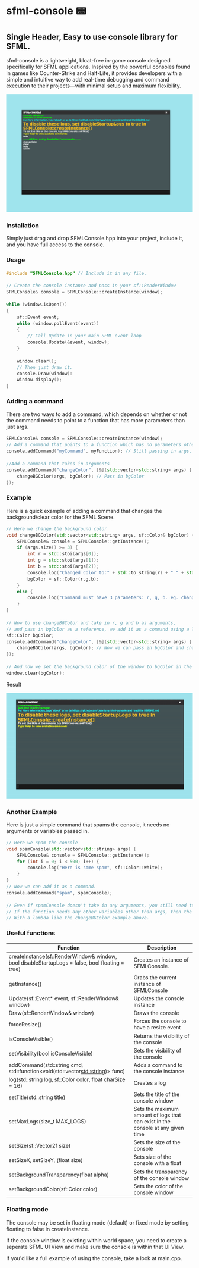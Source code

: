 # sfml-console 📟
## Single Header, Easy to use console library for SFML.

sfml-console is a lightweight, bloat-free in-game console designed specifically for SFML applications. Inspired by the powerful consoles found in games like Counter-Strike and Half-Life, it provides developers with a simple and intuitive way to add real-time debugging and command execution to their projects—with minimal setup and maximum flexibility.

<img src="pic1.png" width="700">

### Installation
Simply just drag and drop SFMLConsole.hpp into your project, include it, and you have full access to the console.

### Usage

```c++
#include "SFMLConsole.hpp" // Include it in any file.

// Create the console instance and pass in your sf::RenderWindow
SFMLConsole& console = SFMLConsole::createInstance(window);

while (window.isOpen())
{
    sf::Event event;
    while (window.pollEvent(event))
    {
        // Call Update in your main SFML event loop
        console.Update(&event, window);
    }

    window.clear();
    // Then just draw it.
    console.Draw(window):
    window.display();
}

```

### Adding a command
There are two ways to add a command, which depends on whether or not the command needs to point to a function that has more parameters than just args.
```c++
SFMLConsole& console = SFMLConsole::createInstance(window);
// Add a command that points to a function which has no parameters other than args.
console.addCommand("myCommand", myFunction); // Still passing in args, but the function doesn't need any other variables passed in.

//Add a command that takes in arguments
console.addCommand("changeColor", [&](std::vector<std::string> args) {
    changeBGColor(args, bgColor); // Pass in bgColor
});
```

### Example
Here is a quick example of adding a command that changes the background/clear color for the SFML Scene.
```c++
// Here we change the background color
void changeBGColor(std::vector<std::string> args, sf::Color& bgColor) {
	SFMLConsole& console = SFMLConsole::getInstance();
	if (args.size() >= 3) {
		int r = std::stoi(args[0]);
		int g = std::stoi(args[1]);
		int b = std::stoi(args[2]);
		console.log("Changed Color to:" + std::to_string(r) + " " + std::to_string(g) + " " + std::to_string(b) + ".", sf::Color(r,g,b), 24);
		bgColor = sf::Color(r,g,b);
	}
	else {
		console.log("Command must have 3 parameters: r, g, b. eg. changeColor 255 147 244", sf::Color(163, 75, 72));
	}
}

// Now to use changeBGColor and take in r, g and b as arguments, 
// and pass in bgColor as a reference, we add it as a command using a lambda.
sf::Color bgColor;
console.addCommand("changeColor", [&](std::vector<std::string> args) {
    changeBGColor(args, bgColor); // Now we can pass in bgColor and change it.
});

// And now we set the background color of the window to bgColor in the game loop.
window.clear(bgColor);
```
Result

![Example 1 Gif](sfml-example1.gif)

### Another Example

Here is just a simple command that spams the console, it needs no arguments or variables passed in.

```c++
// Here we spam the console
void spamConsole(std::vector<std::string> args) {
	SFMLConsole& console = SFMLConsole::getInstance();
	for (int i = 0; i < 500; i++) {
		console.log("Here is some spam", sf::Color::White);
	}
}
// Now we can add it as a command.
console.addCommand("spam", spamConsole);

// Even if spamConsole doesn't take in any arguments, you still need to specify the args as a parameter.
// If the function needs any other variables other than args, then the function must be done
// With a lambda like the changeBGColor example above.
```

### Useful functions

| Function | Description                                       |
|----------|---------------------------------------------------|
| createInstance(sf::RenderWindow& window, bool disableStartupLogs = false, bool floating = true) | Creates an instance of SFMLConsole.       |
| getInstance()    | Grabs the current instance of SFMLConsole |
| Update(sf::Event* event, sf::RenderWindow& window)         | Updates the console instance              |
| Draw(sf::RenderWindow& window)           | Draws the console                         | 
| forceResize()    | Forces the console to have a resize event |
| isConsoleVisible() | Returns the visibility of the console   |
| setVisibility(bool isConsoleVisible)  | Sets the visibility of the console        |
| addCommand(std::string cmd, std::function<void(std::vector<std::string>)> func)| Adds a command to the console instance    |
| log(std::string log, sf::Color color, float charSize = 16)| Creates a log |
| setTitle(std::string title) | Sets the title of the console window |
| setMaxLogs(size_t MAX_LOGS) | Sets the maximum amount of logs that can exist in the console at any given time |
| setSize(sf::Vector2f size) | Sets the size of the console |
| setSizeX, setSizeY, (float size) | Sets size of the console with a float |
| setBackgroundTransparency(float alpha) | Sets the transparency of the console window |
| setBackgroundColor(sf::Color color) | Sets the color of the console window


### Floating mode
The console may be set in floating mode (default) or fixed mode by setting floating to false in createInstance.

If the console window is existing within world space, you need to create a seperate SFML UI View and make sure the console is within that UI View.

If you'd like a full example of using the console, take a look at main.cpp. 



